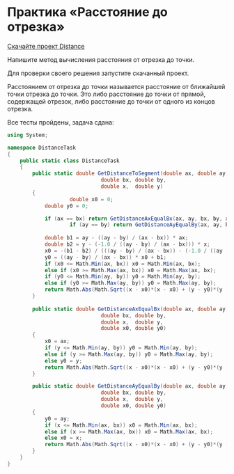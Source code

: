 # Практика «Расстояние до отрезка»

[Скачайте проект Distance](DistanceTask.zip)

Напишите метод вычисления расстояния от отрезка до точки.

Для проверки своего решения запустите скачанный проект.

Расстоянием от отрезка до точки называется расстояние от ближайшей точки отрезка до точки. Это либо расстояние до точки от прямой, содержащей отрезок, либо расстояние до точки от одного из концов отрезка.

Все тесты пройдены, задача сдана:
```cs
using System;

namespace DistanceTask
{
	public static class DistanceTask
	{
		public static double GetDistanceToSegment(double ax, double ay,
							  double bx, double by,
							  double x,  double y)
		{
            		double x0 = 0;
			double y0 = 0;

			if (ax == bx) return GetDistanceAxEqualBx(ax, ay, bx, by, x, y, x0, y0);
            		if (ay == by) return GetDistanceAyEqualBy(ax, ay, bx, by, x, y, x0, y0);
			
			double b1 = ay - ((ay - by) / (ax - bx)) * ax;
			double b2 = y - (-1.0 / ((ay - by) / (ax - bx))) * x;
			x0 = -(b1 - b2) / (((ay - by) / (ax - bx)) - (-1.0 / ((ay - by) / (ax - bx))));
			y0 = ((ay - by) / (ax - bx)) * x0 + b1;
			if (x0 <= Math.Min(ax, bx)) x0 = Math.Min(ax, bx);
			else if (x0 >= Math.Max(ax, bx)) x0 = Math.Max(ax, bx);
			if (y0 <= Math.Min(ay, by)) y0 = Math.Min(ay, by);
			else if (y0 >= Math.Max(ay, by)) y0 = Math.Max(ay, by);
			return Math.Abs(Math.Sqrt((x - x0)*(x - x0) + (y - y0)*(y - y0)));
		}
		
		public static double GetDistanceAxEqualBx(double ax, double ay,
							  double bx, double by,
							  double x,  double y,
							  double x0, double y0)
		{
			x0 = ax;
			if (y <= Math.Min(ay, by)) y0 = Math.Min(ay, by);
			else if (y >= Math.Max(ay, by)) y0 = Math.Max(ay, by);
			else y0 = y;
			return Math.Abs(Math.Sqrt((x - x0)*(x - x0) + (y - y0)*(y - y0)));
		}

		public static double GetDistanceAyEqualBy(double ax, double ay,
							  double bx, double by,
							  double x,  double y,
							  double x0, double y0)
		{
			y0 = ay;
			if (x <= Math.Min(ax, bx)) x0 = Math.Min(ax, bx);
			else if (x >= Math.Max(ax, bx)) x0 = Math.Max(ax, bx);
			else x0 = x;
			return Math.Abs(Math.Sqrt((x - x0)*(x - x0) + (y - y0)*(y - y0)));
		}
	}
}
```
